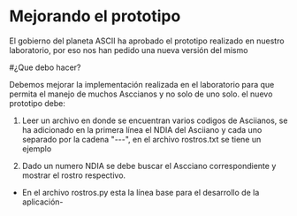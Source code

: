 # Mejorando el prototipo
El gobierno del planeta ASCII ha aprobado el prototipo realizado en nuestro laboratorio, por eso nos han pedido una nueva versión del mismo

#¿Que debo hacer?

Debemos mejorar la implementación realizada en el laboratorio para que permita el manejo de muchos Asccianos y no solo de uno solo. el nuevo prototipo debe:

1.   Leer un archivo en donde se encuentran varios codigos de Asciianos, se ha adicionado en la primera línea el NDIA del Asciiano y cada uno separado por la cadena "---", en el archivo rostros.txt se tiene un ejemplo

2.  Dado un numero NDIA se debe buscar el Ascciano correspondiente y mostrar el rostro respectivo.


* En el archivo rostros.py esta la línea base para el desarrollo de la aplicación-